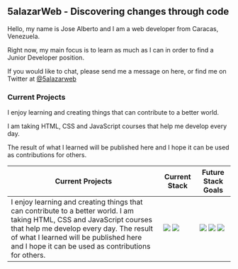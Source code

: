 ## 5alazarWeb - Discovering changes through code

Hello, my name is Jose Alberto and I am a web developer from Caracas, Venezuela.

Right now, my main focus is to learn as much as I can in order to find a Junior Developer position.

If you would like to chat, please send me a message on here, or find me on Twitter at <a href="https://twitter.com/5alazarWeb">@5alazarweb</a>

### Current Projects

I enjoy learning and creating things that can contribute to a better world.

I am taking HTML, CSS and JavaScript courses that help me develop every day.

The result of what I learned will be published here and I hope it can be used as contributions for others.

| Current Projects                                                                                                                                                                                                                                                             | Current Stack                                                                                                                                                                                           | Future Stack Goals                                                                                                                                                                                                                                                                                                                     |
| --------------------------------------------------------------------------------------------------------------------------------------------------------------------------------------------------------------------- | ------------------------------------------------------------------------------------------------------------------------------------------------------------------------------------------------------- | -------------------------------------------------------------------------------------------------------------------------------------------------------------------------------------------------------------------------------------------------------------------------------------------------------------------------------------- |
| I enjoy learning and creating things that can contribute to a better world. I am taking HTML, CSS and JavaScript courses that help me develop every day. The result of what I learned will be published here and I hope it can be used as contributions for others.  | <img src="https://img.shields.io/badge/HTML5-E34F26?logo=HTML5&logoColor=white&style=for-the-badge"> <img src="https://img.shields.io/badge/CSS3-1572B6?logo=CSS3&logoColor=white&style=for-the-badge"> | <img src="https://img.shields.io/badge/JavaScript-F7DF1E?logo=JavaScript&logoColor=black&style=for-the-badge"> <img src="https://img.shields.io/badge/Tailwind CSS-38B2AC?logo=Tailwind-CSS&logoColor=black&style=for-the-badge"> <img src="https://img.shields.io/badge/React-61DAFB?logo=React&logoColor=black&style=for-the-badge"> |
